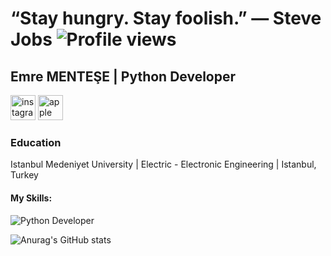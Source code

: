 # “Stay hungry. Stay foolish.” ― Steve Jobs ![Profile views](https://gpvc.arturio.dev/emreeemntese) 

## Emre MENTEŞE | Python Developer
[<img src='https://cdn.jsdelivr.net/npm/simple-icons@3.0.1/icons/instagram.svg' alt='instagram' height='40'>](https://www.instagram.com/emre_mentese/)
[<img src='https://cdn.jsdelivr.net/npm/simple-icons@3.0.1/icons/apple.svg' alt='apple' height='40'>](emrementese.apple@icloud.com)

### Education
Istanbul Medeniyet University | Electric - Electronic Engineering | Istanbul, Turkey

#### My Skills:

 
![Python Developer](https://c4.wallpaperflare.com/wallpaper/645/96/47/python-programming-programming-programming-language-code-hd-wallpaper-preview.jpg)

![Anurag's GitHub stats](https://github-readme-stats.vercel.app/api?username=emreemntese&hide=contribs,prs)
